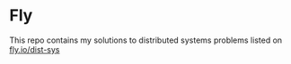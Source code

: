 # Fly

This repo contains my solutions to distributed systems problems listed on [fly.io/dist-sys](https://fly.io/dist-sys/)
